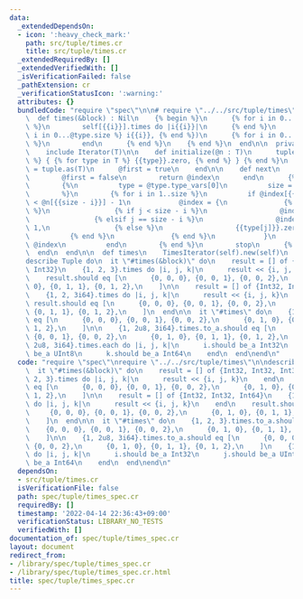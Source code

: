 ```yaml
---
data:
  _extendedDependsOn:
  - icon: ':heavy_check_mark:'
    path: src/tuple/times.cr
    title: src/tuple/times.cr
  _extendedRequiredBy: []
  _extendedVerifiedWith: []
  _isVerificationFailed: false
  _pathExtension: cr
  _verificationStatusIcon: ':warning:'
  attributes: {}
  bundledCode: "require \"spec\"\n\n# require \"../../src/tuple/times\"\nstruct Tuple\n\
    \  def times(&block) : Nil\n    {% begin %}\n      {% for i in 0...@type.size\
    \ %}\n        self[{{i}}].times do |i{{i}}|\n      {% end %}\n      yield({% for\
    \ i in 0...@type.size %} i{{i}}, {% end %})\n      {% for i in 0...@type.size\
    \ %}\n        end\n      {% end %}\n    {% end %}\n  end\n\n  private class TimesIterator(T)\n\
    \    include Iterator(T)\n\n    def initialize(@n : T)\n      tuple = {% begin\
    \ %} { {% for type in T %} {{type}}.zero, {% end %} } {% end %}\n      @index\
    \ = tuple.as(T)\n      @first = true\n    end\n\n    def next\n      if @first\n\
    \        @first = false\n        return @index\n      end\n      {% begin %}\n\
    \        {%\n          type = @type.type_vars[0]\n          size = type.size\n\
    \        %}\n        {% for i in 1..size %}\n          if @index[{{size - i}}]\
    \ < @n[{{size - i}}] - 1\n            @index = {\n              {% for j in 0...size\
    \ %}\n                {% if j < size - i %}\n                  @index[{{j}}],\n\
    \                {% elsif j == size - i %}\n                  @index[{{j}}] +\
    \ 1,\n                {% else %}\n                  {{type[j]}}.zero,\n      \
    \          {% end %}\n              {% end %}\n            }\n            return\
    \ @index\n          end\n        {% end %}\n        stop\n      {% end %}\n  \
    \  end\n  end\n\n  def times\n    TimesIterator(self).new(self)\n  end\nend\n\n\
    describe Tuple do\n  it \"#times(&block)\" do\n    result = [] of {Int32, Int32,\
    \ Int32}\n    {1, 2, 3}.times do |i, j, k|\n      result << {i, j, k}\n    end\n\
    \    result.should eq [\n      {0, 0, 0}, {0, 0, 1}, {0, 0, 2},\n      {0, 1,\
    \ 0}, {0, 1, 1}, {0, 1, 2},\n    ]\n\n    result = [] of {Int32, Int32, Int64}\n\
    \    {1, 2, 3i64}.times do |i, j, k|\n      result << {i, j, k}\n    end\n   \
    \ result.should eq [\n      {0, 0, 0}, {0, 0, 1}, {0, 0, 2},\n      {0, 1, 0},\
    \ {0, 1, 1}, {0, 1, 2},\n    ]\n  end\n\n  it \"#times\" do\n    {1, 2, 3}.times.to_a.should\
    \ eq [\n      {0, 0, 0}, {0, 0, 1}, {0, 0, 2},\n      {0, 1, 0}, {0, 1, 1}, {0,\
    \ 1, 2},\n    ]\n\n    {1, 2u8, 3i64}.times.to_a.should eq [\n      {0, 0, 0},\
    \ {0, 0, 1}, {0, 0, 2},\n      {0, 1, 0}, {0, 1, 1}, {0, 1, 2},\n    ]\n    {1,\
    \ 2u8, 3i64}.times.each do |i, j, k|\n      i.should be_a Int32\n      j.should\
    \ be_a UInt8\n      k.should be_a Int64\n    end\n  end\nend\n"
  code: "require \"spec\"\nrequire \"../../src/tuple/times\"\n\ndescribe Tuple do\n\
    \  it \"#times(&block)\" do\n    result = [] of {Int32, Int32, Int32}\n    {1,\
    \ 2, 3}.times do |i, j, k|\n      result << {i, j, k}\n    end\n    result.should\
    \ eq [\n      {0, 0, 0}, {0, 0, 1}, {0, 0, 2},\n      {0, 1, 0}, {0, 1, 1}, {0,\
    \ 1, 2},\n    ]\n\n    result = [] of {Int32, Int32, Int64}\n    {1, 2, 3i64}.times\
    \ do |i, j, k|\n      result << {i, j, k}\n    end\n    result.should eq [\n \
    \     {0, 0, 0}, {0, 0, 1}, {0, 0, 2},\n      {0, 1, 0}, {0, 1, 1}, {0, 1, 2},\n\
    \    ]\n  end\n\n  it \"#times\" do\n    {1, 2, 3}.times.to_a.should eq [\n  \
    \    {0, 0, 0}, {0, 0, 1}, {0, 0, 2},\n      {0, 1, 0}, {0, 1, 1}, {0, 1, 2},\n\
    \    ]\n\n    {1, 2u8, 3i64}.times.to_a.should eq [\n      {0, 0, 0}, {0, 0, 1},\
    \ {0, 0, 2},\n      {0, 1, 0}, {0, 1, 1}, {0, 1, 2},\n    ]\n    {1, 2u8, 3i64}.times.each\
    \ do |i, j, k|\n      i.should be_a Int32\n      j.should be_a UInt8\n      k.should\
    \ be_a Int64\n    end\n  end\nend\n"
  dependsOn:
  - src/tuple/times.cr
  isVerificationFile: false
  path: spec/tuple/times_spec.cr
  requiredBy: []
  timestamp: '2022-04-14 22:36:43+09:00'
  verificationStatus: LIBRARY_NO_TESTS
  verifiedWith: []
documentation_of: spec/tuple/times_spec.cr
layout: document
redirect_from:
- /library/spec/tuple/times_spec.cr
- /library/spec/tuple/times_spec.cr.html
title: spec/tuple/times_spec.cr
---
```

